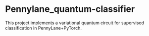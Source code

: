 # Pennylane_quantum-classifier
 This project implements a variational quantum circuit for supervised classification in PennyLane+PyTorch.
